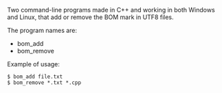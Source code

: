 Two command-line programs made in C++ and working in both Windows and Linux, that add or remove the BOM mark in UTF8 files.

The program names are:
  * bom\_add
  * bom\_remove

Example of usage:
```
$ bom_add file.txt
$ bom_remove *.txt *.cpp
```